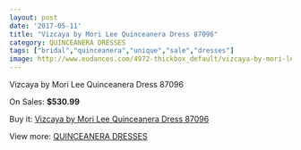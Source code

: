 ```yaml
---
layout: post
date: '2017-05-11'
title: "Vizcaya by Mori Lee Quinceanera Dress 87096"
category: QUINCEANERA DRESSES
tags: ["bridal","quinceanera","unique","sale","dresses"]
image: http://www.eudances.com/4972-thickbox_default/vizcaya-by-mori-lee-quinceanera-dress-87096.jpg
---
```

Vizcaya by Mori Lee Quinceanera Dress 87096

On Sales: **$530.99**
<a href="https://www.eudances.com/en/quinceanera-dresses/1677-vizcaya-by-mori-lee-quinceanera-dress-87096.html"><amp-img layout="responsive" width="600" height="600" src="//www.eudances.com/4972-thickbox_default/vizcaya-by-mori-lee-quinceanera-dress-87096.jpg" alt="Vizcaya by Mori Lee Quinceanera Dress 87096 0" /></a>
<a href="https://www.eudances.com/en/quinceanera-dresses/1677-vizcaya-by-mori-lee-quinceanera-dress-87096.html"><amp-img layout="responsive" width="600" height="600" src="//www.eudances.com/4974-thickbox_default/vizcaya-by-mori-lee-quinceanera-dress-87096.jpg" alt="Vizcaya by Mori Lee Quinceanera Dress 87096 1" /></a>
<a href="https://www.eudances.com/en/quinceanera-dresses/1677-vizcaya-by-mori-lee-quinceanera-dress-87096.html"><amp-img layout="responsive" width="600" height="600" src="//www.eudances.com/4973-thickbox_default/vizcaya-by-mori-lee-quinceanera-dress-87096.jpg" alt="Vizcaya by Mori Lee Quinceanera Dress 87096 2" /></a>

Buy it: [Vizcaya by Mori Lee Quinceanera Dress 87096](https://www.eudances.com/en/quinceanera-dresses/1677-vizcaya-by-mori-lee-quinceanera-dress-87096.html "Vizcaya by Mori Lee Quinceanera Dress 87096")

View more: [QUINCEANERA DRESSES](https://www.eudances.com/en/17-quinceanera-dresses "QUINCEANERA DRESSES")